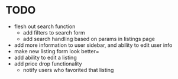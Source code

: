 # TODO

- flesh out search function
  - add filters to search form
  - add search handling based on params in listings page
- add more information to user sidebar, and ability to edit user info
- make new listing form look better=
- add ability to edit a listing
- add price drop functionality
  - notify users who favorited that listing
